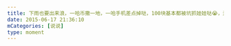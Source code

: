 ```yaml
---
title: 下雨也要出来浪，一哈币撒一地，一哈手机差点掉哒，100块基本都被坑抓娃娃哒😭，还好有寿司和烤鸡，😍😍，就是两个人开个包好像有点奢侈也😒
date: 2015-06-17 21:36:10
mCategories: [说说]
type: moment
---
```


<div id="pics-20150617213610"></div>

<script>
var data = [
    {"link": "2015-06-17_000000.webp", "type": "shuoshuo"},
    {"link": "2015-06-17_000001.webp", "type": "shuoshuo"},
    {"link": "2015-06-17_000002.webp", "type": "shuoshuo"},
    {"link": "2015-06-17_000003.webp", "type": "shuoshuo"},
    {"link": "2015-06-17_000004.webp", "type": "shuoshuo"},
    {"link": "2015-06-17_000005.webp", "type": "shuoshuo"},
    {"link": "2015-06-17_000006.webp", "type": "shuoshuo"},
    {"link": "2015-06-17_000007.webp", "type": "shuoshuo"},
    {"link": "2015-06-17_000008.webp", "type": "shuoshuo"}
];
picsRender(data, "pics-20150617213610");
</script>

